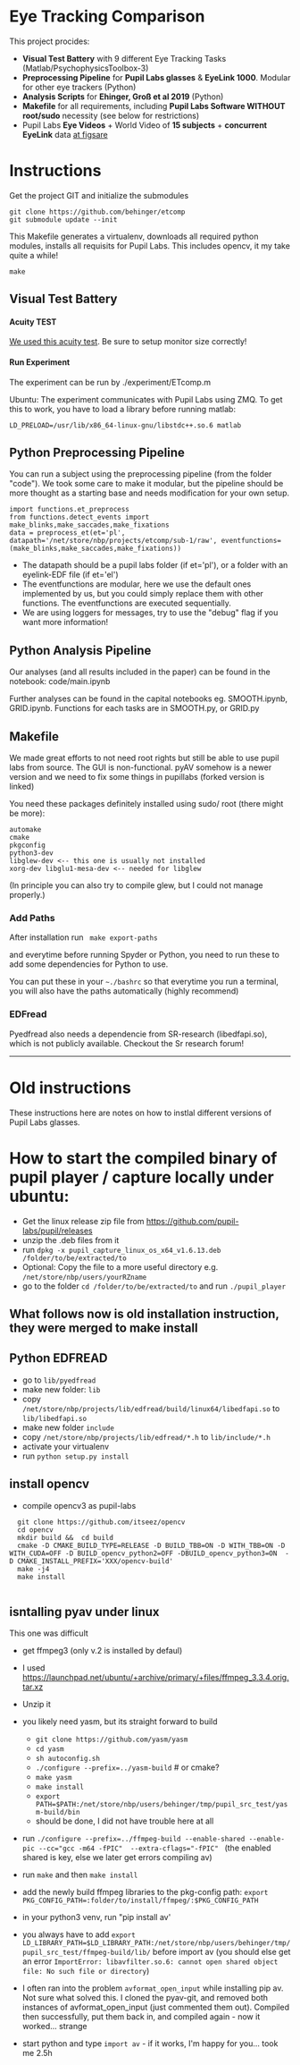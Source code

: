 # Eye Tracking Comparison

This project procides:
  - **Visual Test Battery**  with 9 different Eye Tracking Tasks (Matlab/PsychophysicsToolbox-3)
  - **Preprocessing Pipeline** for **Pupil Labs glasses** & **EyeLink 1000**. Modular for other eye trackers (Python)
  - **Analysis Scripts** for **Ehinger, Groß et al 2019** (Python)
  - **Makefile** for all requirements, including **Pupil Labs Software WITHOUT root/sudo** necessity (see below for restrictions)
  - Pupil Labs **Eye Videos** + World Video of **15 subjects** + **concurrent EyeLink** data [at figsare](10.6084/m9.figshare.c.4379810)
  
# Instructions
Get the project GIT and initialize the submodules
```
git clone https://github.com/behinger/etcomp
git submodule update --init
```

This Makefile generates a virtualenv, downloads all required python modules, installs all requisits for Pupil Labs. This includes opencv, it my take quite a while!
```
make
```

## Visual Test Battery
#### Acuity TEST
[We used this acuity test](http://www.openoptometry.com/Alpha/v4_0/OTC.html#lineSize=1.8&lineUnits=cm&distance=1&distanceUnits=meters&chartType=2&optoType=0&displayType=1&rowIndex=14&mirror=false&animate=false&crowd=false&nearFar=near&col1=#dedede&col2=#f10708&col3=#20e4fa&col4=#000000&mode3d=0). 
Be sure to setup monitor size correctly!
#### Run Experiment
The experiment can be run by ./experiment/ETcomp.m

Ubuntu: The experiment communicates with Pupil Labs using ZMQ. To get this to work, you have to load a library before running matlab:
```
LD_PRELOAD=/usr/lib/x86_64-linux-gnu/libstdc++.so.6 matlab
```

## Python Preprocessing Pipeline
You can run a subject using the preprocessing pipeline (from the folder "code").
We took some care to make it modular, but the pipeline should be more thought as a starting base and needs modification for your own setup.
```
import functions.et_preprocess
from functions.detect_events import make_blinks,make_saccades,make_fixations
data = preprocess_et(et='pl', datapath='/net/store/nbp/projects/etcomp/sub-1/raw', eventfunctions=(make_blinks,make_saccades,make_fixations))
```
- The datapath should be a pupil labs folder (if et='pl'), or a folder with an eyelink-EDF file (if et='el')
- The eventfunctions are modular, here we use the default ones implemented by us, but you could simply replace them with other functions. The eventfunctions are executed sequentially.
- We are using loggers for messages, try to use the "debug" flag if you want more information!

## Python Analysis Pipeline
Our analyses (and all results included in the paper) can be found in the notebook: code/main.ipynb

Further analyses can be found in the capital notebooks eg. SMOOTH.ipynb, GRID.ipynb. 
Functions for each tasks are in SMOOTH.py, or GRID.py


## Makefile

We made great efforts to not need root rights but still be able to use pupil labs from source. The GUI is non-functional. pyAV somehow is a newer version and we need to fix some things in pupillabs (forked version is linked)

You need these packages definitely installed  using sudo/ root (there might be more):
```
automake
cmake
pkgconfig
python3-dev
libglew-dev <-- this one is usually not installed
xorg-dev libglu1-mesa-dev <-- needed for libglew
```
(In principle you can also try to compile glew, but I could not manage properly.)

### Add Paths
After installation run 
``` make export-paths```

and everytime before running Spyder or Python, you need to run these to add some dependencies for Python to use.

You can put these in your `~./bashrc` so that everytime you run a terminal, you will also have the paths automatically (highly recommend)

### EDFread


Pyedfread also needs a dependencie from SR-research (libedfapi.so), which is not publicly available. Checkout the Sr research forum!

-------------------------------------------------------------

# Old instructions
These instructions here are notes on how to instlal different versions of Pupil Labs glasses.

# How to start the compiled binary of pupil player / capture locally under ubuntu:

- Get the linux release zip file from https://github.com/pupil-labs/pupil/releases
- unzip the .deb files from it
- run ```dpkg -x pupil_capture_linux_os_x64_v1.6.13.deb /folder/to/be/extracted/to```
- Optional: Copy the file to a more useful directory e.g. ```/net/store/nbp/users/yourRZname```
- go to the folder ```cd /folder/to/be/extracted/to``` and run ```./pupil_player```



## What follows now is old installation instruction, they were merged to make install
## Python EDFREAD


- go to ```lib/pyedfread```
- make new folder: ```lib```
- copy ```/net/store/nbp/projects/lib/edfread/build/linux64/libedfapi.so``` to ```lib/libedfapi.so```
- make new folder ```include```
- copy ```/net/store/nbp/projects/lib/edfread/*.h``` to ```lib/include/*.h```
- activate your virtualenv
- run ```python setup.py install```


## install opencv
- compile opencv3 as pupil-labs
```
  git clone https://github.com/itseez/opencv
  cd opencv
  mkdir build &&  cd build
  cmake -D CMAKE_BUILD_TYPE=RELEASE -D BUILD_TBB=ON -D WITH_TBB=ON -D WITH_CUDA=OFF -D BUILD_opencv_python2=OFF -DBUILD_opencv_python3=ON  -D CMAKE_INSTALL_PREFIX='XXX/opencv-build'
  make -j4
  make install
  
  ```
## isntalling pyav under linux
This one was difficult
- get ffmpeg3 (only v.2 is installed by defaul)
- I used https://launchpad.net/ubuntu/+archive/primary/+files/ffmpeg_3.3.4.orig.tar.xz
- Unzip it
- you likely need yasm, but its straight forward to build
    - `git clone https://github.com/yasm/yasm`
    - `cd yasm`
    - `sh autoconfig.sh`
    - `./configure --prefix=../yasm-build` # or cmake?
    - `make yasm`
    - `make install`
    - `export PATH=$PATH:/net/store/nbp/users/behinger/tmp/pupil_src_test/yasm-build/bin`
    - should be done, I did not have trouble here at all

- run `./configure --prefix=../ffmpeg-build --enable-shared --enable-pic --cc="gcc -m64 -fPIC"  --extra-cflags="-fPIC"
`  (the enabled shared is key, else we later get errors compiling av)
- run `make` and then `make install`
- add the newly build ffmpeg libraries to the pkg-config path: `export PKG_CONFIG_PATH=:folder/to/install/ffmpeg/:$PKG_CONFIG_PATH` 
- in your python3 venv, run "pip install av'
- you always have to add `export LD_LIBRARY_PATH=$LD_LIBRARY_PATH:/net/store/nbp/users/behinger/tmp/pupil_src_test/ffmpeg-build/lib/` before import av (you should else get an error `ImportError: libavfilter.so.6: cannot open shared object file: No such file or directory`)
- I often ran into the problem `avformat_open_input` while installing pip av. Not sure what solved this. I cloned the pyav-git, and removed both instances of avformat_open_input (just commented them out). Compiled then successfully, put them back in, and compiled again - now it worked... strange
- start python and type `import av` - if it works, I'm happy for you... took me 2.5h 
